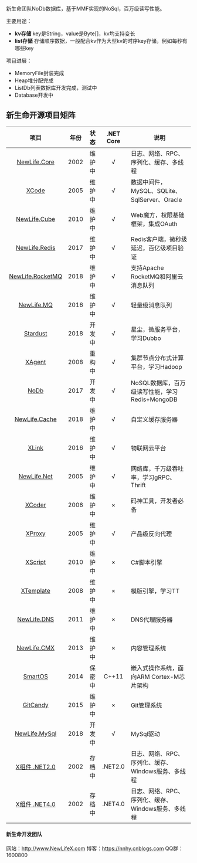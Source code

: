 新生命团队NoDb数据库，基于MMF实现的NoSql，百万级读写性能。  

主要用途：  
+ **kv存储** key是String，value是Byte[]，kv均支持变长  
+ **list存储** 存储顺序数据，一般配合kv作为大型kv的时序key存储，例如每秒有哪些key  

项目进展：  
+ MemoryFile封装完成  
+ Heap堆分配完成  
+ ListDb列表数据库开发完成，测试中  
+ Database开发中  

## 新生命开源项目矩阵

|                               项目                               | 年份  |  状态  | .NET Core | 说明                                               |
| :--------------------------------------------------------------: | :---: | :----: | :-------: | -------------------------------------------------- |
|          [NewLife.Core](https://github.com/NewLifeX/X)           | 2002  | 维护中 |     √     | 日志、网络、RPC、序列化、缓存、多线程 |
|              [XCode](https://github.com/NewLifeX/X)              | 2005  | 维护中 |     √     | 数据中间件，MySQL、SQLite、SqlServer、Oracle       |
|     [NewLife.Cube](https://github.com/NewLifeX/NewLife.Cube)     | 2010  | 维护中 |     √     | Web魔方，权限基础框架，集成OAuth                   |
|    [NewLife.Redis](https://github.com/NewLifeX/NewLife.Redis)    | 2017  | 维护中 |     √     | Redis客户端，微秒级延迟，百亿级项目验证            |
| [NewLife.RocketMQ](https://github.com/NewLifeX/NewLife.RocketMQ) | 2018  | 维护中 |     √     | 支持Apache RocketMQ和阿里云消息队列                |
|       [NewLife.MQ](https://github.com/NewLifeX/NewLife.MQ)       | 2016  | 维护中 |     √     | 轻量级消息队列                                     |
|         [Stardust](https://github.com/NewLifeX/Stardust)         | 2018  | 开发中 |     √     | 星尘，微服务平台，学习Dubbo                        |
|           [XAgent](https://github.com/NewLifeX/XAgent)           | 2008  | 重构中 |     √     | 集群节点分布式计算平台，学习Hadoop                 |
|             [NoDb](https://github.com/NewLifeX/NoDb)             | 2017  | 开发中 |     √     | NoSQL数据库，百万级读写性能，学习Redis+MongoDB     |
|    [NewLife.Cache](https://github.com/NewLifeX/NewLife.Cache)    | 2018  | 维护中 |     √     | 自定义缓存服务器                                   |
|            [XLink](https://github.com/NewLifeX/XLink)            | 2016  | 维护中 |     √     | 物联网云平台                                       |
|      [NewLife.Net](https://github.com/NewLifeX/NewLife.Net)      | 2005  | 维护中 |     √     | 网络库，千万级吞吐率，学习gRPC、Thrift             |
|           [XCoder](https://github.com/NewLifeX/XCoder)           | 2006  | 维护中 |     ×     | 码神工具，开发者必备                               |
|           [XProxy](https://github.com/NewLifeX/XProxy)           | 2005  | 维护中 |     √     | 产品级反向代理                                     |
|          [XScript](https://github.com/NewLifeX/XScript)          | 2010  | 维护中 |     ×     | C#脚本引擎                                         |
|        [XTemplate](https://github.com/NewLifeX/XTemplate)        | 2008  | 维护中 |     ×     | 模版引擎，学习TT                                   |
|      [NewLife.DNS](https://github.com/NewLifeX/NewLife.DNS)      | 2011  | 维护中 |     ×     | DNS代理服务器                                      |
|      [NewLife.CMX](https://github.com/NewLifeX/NewLife.CMX)      | 2013  | 维护中 |     ×     | 内容管理系统                                       |
|          [SmartOS](https://github.com/NewLifeX/SmartOS)          | 2014  | 保密中 |   C++11   | 嵌入式操作系统，面向ARM Cortex-M芯片架构           |
|         [GitCandy](https://github.com/NewLifeX/GitCandy)         | 2015  | 维护中 |     ×     | Git管理系统                                        |
|    [NewLife.MySql](https://github.com/NewLifeX/NewLife.MySql)    | 2018  | 开发中 |     √     | MySql驱动                                          |
|       [X组件 .NET2.0](https://github.com/NewLifeX/X_NET20)       | 2002  | 存档中 |  .NET2.0  | 日志、网络、RPC、序列化、缓存、Windows服务、多线程 |
|       [X组件 .NET4.0](https://github.com/NewLifeX/X_NET40)       | 2002  | 存档中 |  .NET4.0  | 日志、网络、RPC、序列化、缓存、Windows服务、多线程 |

#### 新生命开发团队
网站：http://www.NewLifeX.com 
博客：https://nnhy.cnblogs.com 
QQ群：1600800
